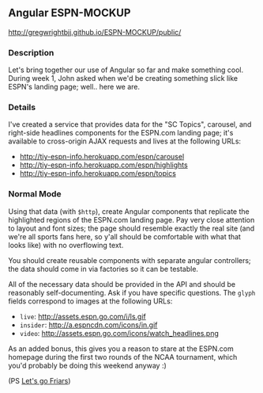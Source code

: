 ## Angular  ESPN-MOCKUP

http://gregwrightbjj.github.io/ESPN-MOCKUP/public/

### Description

Let's bring together our use of Angular so far and make something cool. During week 1, John asked when we'd be creating something slick like ESPN's landing page; well.. here we are.

### Details

I've created a service that provides data for the "SC Topics", carousel, and right-side headlines components for the ESPN.com landing page; it's available to cross-origin AJAX requests and lives at the following URLs:

* http://tiy-espn-info.herokuapp.com/espn/carousel
* http://tiy-espn-info.herokuapp.com/espn/highlights
* http://tiy-espn-info.herokuapp.com/espn/topics

### Normal Mode

Using that data (with `$http`), create Angular components that replicate the highlighted regions of the ESPN.com landing page. Pay very close attention to layout and font sizes; the page should resemble exactly the real site (and we're all sports fans here, so y'all should be comfortable with what that looks like) with no overflowing text.

You should create reusable components with separate angular controllers; the data should come in via factories so it can be testable.

All of the necessary data should be provided in the API and should be reasonably self-documenting. Ask if you have specific questions. The `glyph` fields correspond to images at the following URLs:

* `live`: http://assets.espn.go.com/i/ls.gif
* `insider`: http://a.espncdn.com/icons/in.gif
* `video`: http://assets.espn.go.com/icons/watch_headlines.png

As an added bonus, this gives you a reason to stare at the ESPN.com homepage during the first two rounds of the NCAA tournament, which you'd probably be doing this weekend anyway :)

(PS [Let's go Friars](http://xfinity.comcast.net/slideshow/sports-creepcollemascots/))
